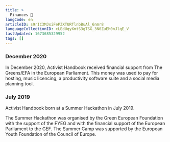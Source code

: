 ```yaml
---
title: >
  Finances 🤑
langCode: en
articleID: s9rIC3MJxiFePZXTURTlnbBuAl_6nmr8
languageCollectionID: cLEdUqyXmtS3gTSG_3N0ZuEh0nJlqE_V
lastUpdated: 1673685329952
tags: []
---
```


### December 2020

In December 2020, Activist Handbook received financial support from The Greens/EFA in the European Parliament. This money was used to pay for hosting, music licencing, a productivity software suite and a social media planning tool.

<div></div>

### July 2019

Activist Handbook born at a Summer Hackathon in July 2019.

The Summer Hackathon was organised by the Green European Foundation with the support of the FYEG and with the financial support of the European Parliament to the GEF. The Summer Camp was supported by the European Youth Foundation of the Council of Europe.

<div></div>